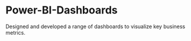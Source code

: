 # Power-BI-Dashboards
Designed and developed a range of dashboards to visualize key business metrics.
